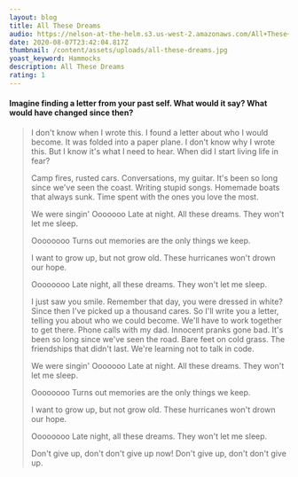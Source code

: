 ```yaml
---
layout: blog
title: All These Dreams
audio: https://nelson-at-the-helm.s3.us-west-2.amazonaws.com/All+These+Dreams_16b_44.1k.mp3
date: 2020-08-07T23:42:04.817Z
thumbnail: /content/assets/uploads/all-these-dreams.jpg
yoast_keyword: Hammocks
description: All These Dreams
rating: 1
---
```

#### Imagine finding a letter from your past self. What would it say? What would have changed since then?

> I don't know when I wrote this.
> I found a letter about who I would become.
> It was folded into a paper plane.
> I don't know why I wrote this.
> But I know it's what I need to hear.
> When did I start living life in fear?
>
> Camp fires, rusted cars.
> Conversations, my guitar.
> It's been so long since we've seen the coast.
> Writing stupid songs.
> Homemade boats that always sunk.
> Time spent with the ones you love the most.
>
> We were singin'
> Ooooooo
> Late at night.
> All these dreams.
> They won't let me sleep.
>
> Oooooooo
> Turns out memories
> are the only things we keep.
>
> I want to grow up, but not grow old.
> These hurricanes won't drown our hope.
>
> Oooooooo
> Late night, all these dreams.
> They won't let me sleep.
>
> I just saw you smile.
> Remember that day, you were dressed in white?
> Since then I've picked up a thousand cares.
> So I'll write you a letter,
> telling you about who we could become.
> We'll have to work together to get there.
> Phone calls with my dad.
> Innocent pranks gone bad.
> It's been so long since we've seen the road.
> Bare feet on cold grass.
> The friendships that didn't last.
> We're learning not to talk in code.
>
> We were singin'
> Ooooooo
> Late at night.
> All these dreams.
> They won't let me sleep.
>
> Oooooooo
> Turns out memories
> are the only things we keep.
>
> I want to grow up, but not grow old.
> These hurricanes won't drown our hope.
>
> Oooooooo
> Late night, all these dreams.
> They won't let me sleep.
>
> Don't give up, don't don't give up now!
> Don't give up, don't don't give up.